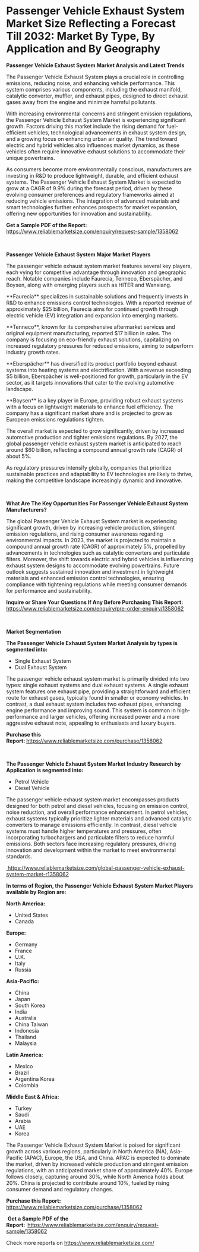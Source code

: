 <p><h1>Passenger Vehicle Exhaust System Market Size Reflecting a Forecast Till 2032: Market By Type, By Application and By Geography</h1></p><p><strong>Passenger Vehicle Exhaust System Market Analysis and Latest Trends</strong></p>
<p><p>The Passenger Vehicle Exhaust System plays a crucial role in controlling emissions, reducing noise, and enhancing vehicle performance. This system comprises various components, including the exhaust manifold, catalytic converter, muffler, and exhaust pipes, designed to direct exhaust gases away from the engine and minimize harmful pollutants. </p><p>With increasing environmental concerns and stringent emission regulations, the Passenger Vehicle Exhaust System Market is experiencing significant growth. Factors driving this market include the rising demand for fuel-efficient vehicles, technological advancements in exhaust system design, and a growing focus on enhancing urban air quality. The trend toward electric and hybrid vehicles also influences market dynamics, as these vehicles often require innovative exhaust solutions to accommodate their unique powertrains. </p><p>As consumers become more environmentally conscious, manufacturers are investing in R&D to produce lightweight, durable, and efficient exhaust systems. The Passenger Vehicle Exhaust System Market is expected to grow at a CAGR of 9.9% during the forecast period, driven by these evolving consumer preferences and regulatory frameworks aimed at reducing vehicle emissions. The integration of advanced materials and smart technologies further enhances prospects for market expansion, offering new opportunities for innovation and sustainability.</p></p>
<p><strong>Get a Sample PDF of the Report:&nbsp;</strong> <a href="https://www.reliablemarketsize.com/enquiry/request-sample/1358062?utm_campaign=3456&utm_medium=2&utm_source=Github&utm_content=ia&utm_term=30032025&utm_id=passenger-vehicle-exhaust-system">https://www.reliablemarketsize.com/enquiry/request-sample/1358062</a></p>
<p>&nbsp;</p>
<p><strong>Passenger Vehicle Exhaust System Major Market Players</strong></p>
<p><p>The passenger vehicle exhaust system market features several key players, each vying for competitive advantage through innovation and geographic reach. Notable companies include Faurecia, Tenneco, Eberspächer, and Boysen, along with emerging players such as HITER and Wanxiang.</p><p>**Faurecia** specializes in sustainable solutions and frequently invests in R&D to enhance emissions control technologies. With a reported revenue of approximately $25 billion, Faurecia aims for continued growth through electric vehicle (EV) integration and expansion into emerging markets.</p><p>**Tenneco**, known for its comprehensive aftermarket services and original equipment manufacturing, reported $17 billion in sales. The company is focusing on eco-friendly exhaust solutions, capitalizing on increased regulatory pressures for reduced emissions, aiming to outperform industry growth rates.</p><p>**Eberspächer** has diversified its product portfolio beyond exhaust systems into heating systems and electrification. With a revenue exceeding $5 billion, Eberspächer is well-positioned for growth, particularly in the EV sector, as it targets innovations that cater to the evolving automotive landscape.</p><p>**Boysen** is a key player in Europe, providing robust exhaust systems with a focus on lightweight materials to enhance fuel efficiency. The company has a significant market share and is projected to grow as European emissions regulations tighten.</p><p>The overall market is expected to grow significantly, driven by increased automotive production and tighter emissions regulations. By 2027, the global passenger vehicle exhaust system market is anticipated to reach around $60 billion, reflecting a compound annual growth rate (CAGR) of about 5%. </p><p>As regulatory pressures intensify globally, companies that prioritize sustainable practices and adaptability to EV technologies are likely to thrive, making the competitive landscape increasingly dynamic and innovative.</p></p>
<p>&nbsp;</p>
<p><strong>What Are The Key Opportunities For Passenger Vehicle Exhaust System Manufacturers?</strong></p>
<p><p>The global Passenger Vehicle Exhaust System market is experiencing significant growth, driven by increasing vehicle production, stringent emission regulations, and rising consumer awareness regarding environmental impacts. In 2023, the market is projected to maintain a compound annual growth rate (CAGR) of approximately 5%, propelled by advancements in technologies such as catalytic converters and particulate filters. Moreover, the shift towards electric and hybrid vehicles is influencing exhaust system designs to accommodate evolving powertrains. Future outlook suggests sustained innovation and investment in lightweight materials and enhanced emission control technologies, ensuring compliance with tightening regulations while meeting consumer demands for performance and sustainability.</p></p>
<p><strong>Inquire or Share Your Questions If Any Before Purchasing This Report:</strong> <a href="https://www.reliablemarketsize.com/enquiry/pre-order-enquiry/1358062?utm_campaign=3456&utm_medium=2&utm_source=Github&utm_content=ia&utm_term=30032025&utm_id=passenger-vehicle-exhaust-system">https://www.reliablemarketsize.com/enquiry/pre-order-enquiry/1358062</a></p>
<p>&nbsp;</p>
<p><strong>Market Segmentation</strong></p>
<p><strong>The Passenger Vehicle Exhaust System Market Analysis by types is segmented into:</strong></p>
<p><ul><li>Single Exhaust System</li><li>Dual Exhaust System</li></ul></p>
<p><p>The passenger vehicle exhaust system market is primarily divided into two types: single exhaust systems and dual exhaust systems. A single exhaust system features one exhaust pipe, providing a straightforward and efficient route for exhaust gases, typically found in smaller or economy vehicles. In contrast, a dual exhaust system includes two exhaust pipes, enhancing engine performance and improving sound. This system is common in high-performance and larger vehicles, offering increased power and a more aggressive exhaust note, appealing to enthusiasts and luxury buyers.</p></p>
<p><strong>Purchase this Report:&nbsp;</strong><a href="https://www.reliablemarketsize.com/purchase/1358062?utm_campaign=3456&utm_medium=2&utm_source=Github&utm_content=ia&utm_term=30032025&utm_id=passenger-vehicle-exhaust-system">https://www.reliablemarketsize.com/purchase/1358062</a></p>
<p>&nbsp;</p>
<p><strong>The Passenger Vehicle Exhaust System Market Industry Research by Application is segmented into:</strong></p>
<p><ul><li>Petrol Vehicle</li><li>Diesel Vehicle</li></ul></p>
<p><p>The passenger vehicle exhaust system market encompasses products designed for both petrol and diesel vehicles, focusing on emission control, noise reduction, and overall performance enhancement. In petrol vehicles, exhaust systems typically prioritize lighter materials and advanced catalytic converters to manage emissions efficiently. In contrast, diesel vehicle systems must handle higher temperatures and pressures, often incorporating turbochargers and particulate filters to reduce harmful emissions. Both sectors face increasing regulatory pressures, driving innovation and development within the market to meet environmental standards.</p></p>
<p><a href="https://www.reliablemarketsize.com/global-passenger-vehicle-exhaust-system-market-r1358062?utm_campaign=3456&utm_medium=2&utm_source=Github&utm_content=ia&utm_term=30032025&utm_id=passenger-vehicle-exhaust-system">&nbsp;https://www.reliablemarketsize.com/global-passenger-vehicle-exhaust-system-market-r1358062</a></p>
<p><strong>In terms of Region, the Passenger Vehicle Exhaust System Market Players available by Region are:</strong></p>
<p>
    <p> <strong> North America: </strong>
        <ul>
            <li>United States</li>
            <li>Canada</li>
        </ul>
        </p> 
    <p> <strong> Europe: </strong>
        <ul>
            <li>Germany</li>
            <li>France</li>
            <li>U.K.</li>
            <li>Italy</li>
            <li>Russia</li>
        </ul>
        </p> 
    <p> <strong> Asia-Pacific: </strong>
        <ul>
            <li>China</li>
            <li>Japan</li>
            <li>South Korea</li>
            <li>India</li>
            <li>Australia</li>
            <li>China Taiwan</li>
            <li>Indonesia</li>
            <li>Thailand</li>
            <li>Malaysia</li>
        </ul>
        </p> 
    <p> <strong> Latin America: </strong>
        <ul>
            <li>Mexico</li>
            <li>Brazil</li>
            <li>Argentina Korea</li>
            <li>Colombia</li>
        </ul>
        </p> 
    <p> <strong> Middle East & Africa: </strong>
        <ul>
            <li>Turkey</li>
            <li>Saudi</li>
            <li>Arabia</li>
            <li>UAE</li>
            <li>Korea</li>
        </ul>
    </p>
    </p>
<p><p>The Passenger Vehicle Exhaust System Market is poised for significant growth across various regions, particularly in North America (NA), Asia-Pacific (APAC), Europe, the USA, and China. APAC is expected to dominate the market, driven by increased vehicle production and stringent emission regulations, with an anticipated market share of approximately 40%. Europe follows closely, capturing around 30%, while North America holds about 20%. China is projected to contribute around 10%, fueled by rising consumer demand and regulatory changes.</p></p>
<p><strong>Purchase this Report: </strong><a href="https://www.reliablemarketsize.com/purchase/1358062?utm_campaign=3456&utm_medium=2&utm_source=Github&utm_content=ia&utm_term=30032025&utm_id=passenger-vehicle-exhaust-system">https://www.reliablemarketsize.com/purchase/1358062</a></p>
<p>&nbsp;<strong>Get a Sample PDF of the Report:&nbsp;&nbsp;</strong><a href="https://www.reliablemarketsize.com/enquiry/request-sample/1358062?utm_campaign=3456&utm_medium=2&utm_source=Github&utm_content=ia&utm_term=30032025&utm_id=passenger-vehicle-exhaust-system">https://www.reliablemarketsize.com/enquiry/request-sample/1358062</a></p>
<p><strong></strong></p>
<p>Check more reports on <a href="https://www.reliablemarketsize.com/?utm_campaign=3456&utm_medium=2&utm_source=Github&utm_content=ia&utm_term=30032025&utm_id=passenger-vehicle-exhaust-system">https://www.reliablemarketsize.com/</a></p>